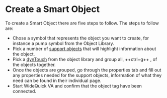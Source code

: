 Create a Smart Object
======================
To create a Smart Object there are five steps to follow. The steps to follow are:

- Chose a symbol that represents the object you want to create, for instance a pump symbol from the Object Library.
- Pick a number of [support objects](Support_Objects/index.md) that will highlight information about the object.
- Pick a [dynTouch](Support_Objects/dynTouch.md) from the object library and group all, ++ctrl+g++ , of the objects together.
- Once the objects are grouped, go through the properties tab and fill out any properties needed for the support objects, information of what they need can be found in their individual page.
- Start WideQuick VA and confirm that the object tag have been connected.